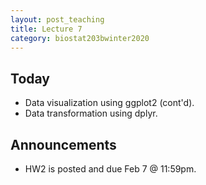 ```yaml
---
layout: post_teaching
title: Lecture 7
category: biostat203bwinter2020
---
```


## Today

- Data visualization using ggplot2 (cont'd). 
- Data transformation using dplyr.  

## Announcements

- HW2 is posted and due Feb 7 @ 11:59pm.
